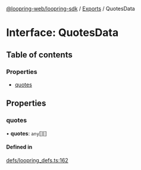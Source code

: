 [@loopring-web/loopring-sdk](../README.md) / [Exports](../modules.md) / QuotesData

# Interface: QuotesData

## Table of contents

### Properties

- [quotes](QuotesData.md#quotes)

## Properties

### quotes

• **quotes**: `any`[][]

#### Defined in

[defs/loopring_defs.ts:162](https://github.com/Loopring/loopring_sdk/blob/1830d54/src/defs/loopring_defs.ts#L162)
